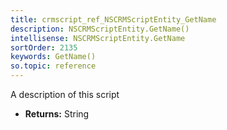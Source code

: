 ```yaml
---
title: crmscript_ref_NSCRMScriptEntity_GetName
description: NSCRMScriptEntity.GetName()
intellisense: NSCRMScriptEntity.GetName
sortOrder: 2135
keywords: GetName()
so.topic: reference
---
```



A description of this script



* **Returns:** String


